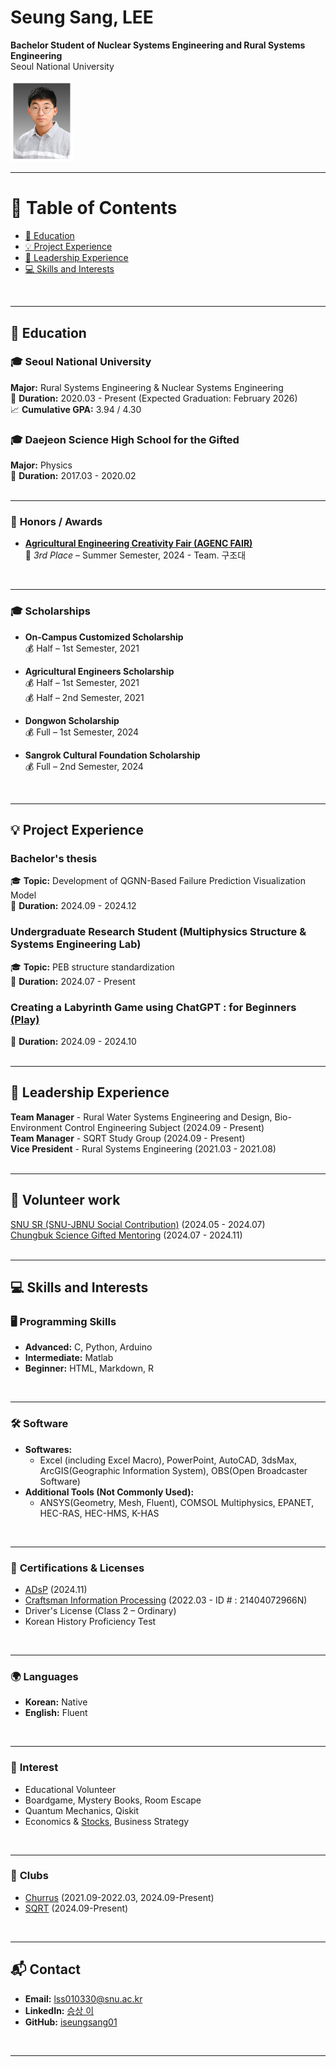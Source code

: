 # **Seung Sang, LEE**

**Bachelor Student of Nuclear Systems Engineering and Rural Systems Engineering**  
Seoul National University 
  
<img src="https://raw.githubusercontent.com/iseungsang01/github.io/main/%EC%9D%B4%EC%8A%B9%EC%83%81_%EC%A6%9D%EB%AA%85%EC%82%AC%EC%A7%84.jpg?raw=true" alt="이승상_증명사진" width="100">
<br>

---

# 📖 **Table of Contents**

- [📖 Education](#-education)
- [💡 Project Experience](#-project-experience)
- [🚩 Leadership Experience](#-leadership-experience)
- [💻 Skills and Interests](#-skills-and-interests)
<br>

---

## 📖 **Education**

### 🎓 **Seoul National University**  
**Major:** Rural Systems Engineering & Nuclear Systems Engineering  
📅 **Duration:** 2020.03 - Present (Expected Graduation: February 2026)  
📈 **Cumulative GPA:** 3.94 / 4.30  

### 🎓 **Daejeon Science High School for the Gifted**  
**Major:** Physics  
📅 **Duration:** 2017.03 - 2020.02  
<br>

---

### 🏅 **Honors / Awards**  
- [**Agricultural Engineering Creativity Fair (AGENC FAIR)**](https://www.ksae.re.kr/notice/view.asp?key=232)  
  🥉 *3rd Place* – Summer Semester, 2024 - Team. 구조대
<br>

---

### 🎓 **Scholarships**  
- **On-Campus Customized Scholarship**  
  💰 Half – 1st Semester, 2021  

- **Agricultural Engineers Scholarship**  
  💰 Half – 1st Semester, 2021  
  💰 Half – 2nd Semester, 2021  

- **Dongwon Scholarship**  
  💰 Full – 1st Semester, 2024  

- **Sangrok Cultural Foundation Scholarship**  
  💰 Full – 2nd Semester, 2024  
<br>

---

## 💡 Project Experience
### **Bachelor's thesis**
🎓 **Topic:** Development of QGNN-Based Failure Prediction Visualization Model  
📅 **Duration:** 2024.09 - 2024.12

### **Undergraduate Research Student (Multiphysics Structure & Systems Engineering Lab)**  
🎓 **Topic:** PEB structure standardization  
📅 **Duration:** 2024.07 - Present

### **Creating a Labyrinth Game using ChatGPT : for Beginners** [(Play)](https://www.thelabyrinth.co.kr/labyrinth/laby/viewLabyrinth.do?labyrinthSeqn=6342)  
📅 **Duration:** 2024.09 - 2024.10
<br><br>

---

## 🚩 Leadership Experience
**Team Manager** - Rural Water Systems Engineering and Design, Bio-Environment Control Engineering Subject (2024.09 - Present)  
**Team Manager** - SQRT Study Group (2024.09 - Present)  
**Vice President** - Rural Systems Engineering (2021.03 - 2021.08)
<br><br>

---

## 🚩 Volunteer work
[SNU SR (SNU-JBNU Social Contribution)](https://www.youtube.com/watch?v=sGzbGOkxx3Y) (2024.05 - 2024.07)  
[Chungbuk Science Gifted Mentoring](https://github.com/iseungsang01/github.io/blob/iseungsang01-patch-1/%EB%A9%98%ED%86%A0%EB%A7%81_%EC%BD%94%EB%93%9C/rhythmgame.py) (2024.07 - 2024.11)
<br><br>

---

## 💻 **Skills and Interests** 

### 🖥️ **Programming Skills**
- **Advanced:** C, Python, Arduino  
- **Intermediate:** Matlab
- **Beginner:** HTML, Markdown, R
<br>

---

### 🛠️ **Software**
- **Softwares:**  
  - Excel (including Excel Macro), PowerPoint, AutoCAD, 3dsMax, ArcGIS(Geographic Information System), OBS(Open Broadcaster Software)
- **Additional Tools (Not Commonly Used):**  
  - ANSYS(Geometry, Mesh, Fluent), COMSOL Multiphysics, EPANET, HEC-RAS, HEC-HMS, K-HAS
<br>

---

### 🏅 **Certifications & Licenses**
- [ADsP](https://www.dataq.or.kr/www/sub/a_06.do#none) (2024.11)
- [Craftsman Information Processing](https://www.q-net.or.kr/crf005.do?id=crf00503&jmCd=6921#) (2022.03 - ID # : 21404072966N)
- Driver's License (Class 2 – Ordinary)
- Korean History Proficiency Test
<br>

---

### 🌍 **Languages**
- **Korean:** Native  
- **English:** Fluent
<br>

---

### 🎲 **Interest**
- Educational Volunteer
- Boardgame, Mystery Books, Room Escape
- Quantum Mechanics, Qiskit
- Economics & [Stocks](https://github.com/iseungsang01/github.io/blob/main/stocks.jpg), Business Strategy
<br>

---

### 🎲 **Clubs**
- [Churrus](https://churrus.vercel.app/) (2021.09-2022.03, 2024.09-Present)
- [SQRT](https://sites.google.com/view/sqrt-quantum/home) (2024.09-Present)
<br>

---

## 📬 **Contact**
- **Email:** [lss010330@snu.ac.kr](mailto:lss010330@snu.ac.kr)  
- **LinkedIn:** [승상 이](https://www.linkedin.com/in/%EC%8A%B9%EC%83%81-%EC%9D%B4-55560a27a/)  
- **GitHub:** [iseungsang01](https://github.com/iseungsang01/github.io/) 
<br>

---

